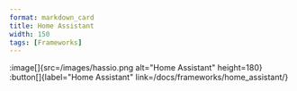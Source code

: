 ```yaml
---
format: markdown_card
title: Home Assistant
width: 150
tags: [Frameworks]
---
```


:image[]{src=/images/hassio.png alt="Home Assistant" height=180}
:button[]{label="Home Assistant" link=/docs/frameworks/home_assistant/}

